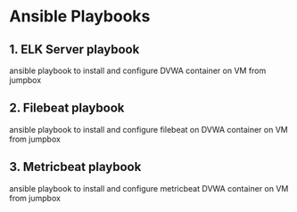# Ansible Playbooks

## 1. ELK Server playbook
ansible playbook to install and configure DVWA container on VM from jumpbox
## 2. Filebeat playbook
ansible playbook to install and configure filebeat on DVWA container on VM from jumpbox
## 3. Metricbeat playbook 
ansible playbook to install and configure metricbeat DVWA container on VM from jumpbox